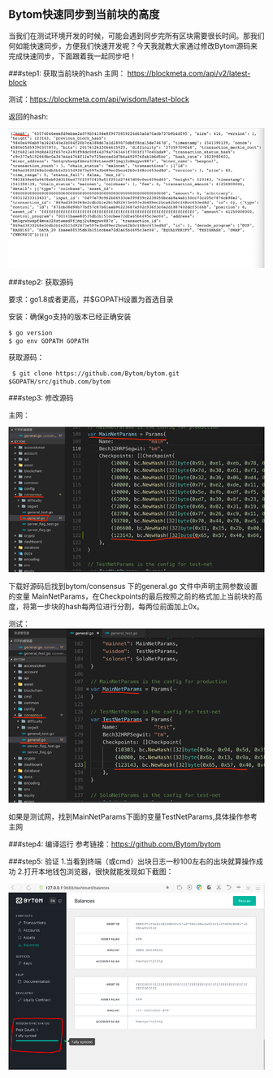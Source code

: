 ## Bytom快速同步到当前块的高度

当我们在测试环境开发的时候，可能会遇到同步完所有区块需要很长时间。那我们何如能快速同步，方便我们快速开发呢？今天我就教大家通过修改Bytom源码来完成快速同步，下面跟着我一起同步吧！


###step1: 获取当前块的hash
 主网： <https://blockmeta.com/api/v2/latest-block>
 
 测试：<https://blockmeta.com/api/wisdom/latest-block>
 
 返回的hash:
 
![avatar](https://raw.githubusercontent.com/huangxinglong/picture/master/201811/09/图片%201.png)

###step2: 获取源码

要求：go1.8或者更高，并$GOPATH设置为首选目录

安装：确保go支持的版本已经正确安装

    $ go version	
    $ go env GOPATH GOPATH
    
   
获取源码：

     $ git clone https://github.com/Bytom/bytom.git $GOPATH/src/github.com/bytom

###step3: 修改源码

主网：

![avatar](https://raw.githubusercontent.com/huangxinglong/picture/master/201811/09/图片%202.png)

下载好源码后找到bytom/consensus 下的general.go 文件中声明主网参数设置的变量 MainNetParams，在Checkpoints的最后按照之前的格式加上当前块的高度，将第一步块的hash每两位进行分割，每两位前面加上0x。

测试：
![avatar](https://raw.githubusercontent.com/huangxinglong/picture/master/201811/09/图片%203.png)

如果是测试网，找到MainNetParams下面的变量TestNetParams,具体操作参考主网

###step4: 编译运行
参考链接：<https://github.com/Bytom/bytom>
 
###step5: 验证
1.当看到终端（或cmd）出块日志一秒100左右的出块就算操作成功
2.打开本地钱包浏览器，很快就能发现如下截图：

![avatar](https://raw.githubusercontent.com/huangxinglong/picture/master/201811/09/picture4.png)



